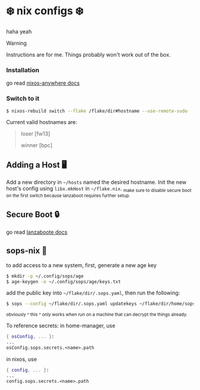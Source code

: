 # ❄️ nix configs ❄️
haha yeah

> [!WARNING]  
> Instructions are for me. Things probably won't work out of the box.

### Installation
go read [nixos-anywhere docs](https://github.com/nix-community/nixos-anywhere/blob/main/docs/quickstart.md)

### Switch to it 
```sh
$ nixos-rebuild switch --flake /flake/dir#hostname --use-remote-sudo
```

 Current valid hostnames are: 
>  loser [fw13]
>
>  winner [bpc]

## Adding a Host 🖥️
Add a new directory in `~/hosts` named the desired hostname.
Init the new host's config using `libx.mkHost` in `~/flake.nix`.
<sub>make sure to disable secure boot on the first switch because lanzaboot requires further setup.</sub>

## Secure Boot 🔒
go read [lanzaboote docs](https://github.com/nix-community/lanzaboote/blob/master/docs/QUICK_START.md)
## sops-nix 🔑
to add access to a new system,
first, generate a new age key
```sh
$ mkdir -p ~/.config/sops/age
$ age-keygen -o ~/.config/sops/age/keys.txt
```
add the public key into `~/flake/dir/.sops.yaml`, then run the following:
```sh
$ sops --config ~/flake/dir/.sops.yaml updatekeys ~/flake/dir/home/sops/secrets.yaml
```
<sub>obviously ^ this ^ only works when run on a machine that can decrypt the things already.</sub>

To reference secrets:
in home-manager, use
```nix
{ osConfig, ... }:
...
osConfig.sops.secrets.<name>.path
```
in nixos, use
```nix
{ config, ... }:
...
config.sops.secrets.<name>.path
```
